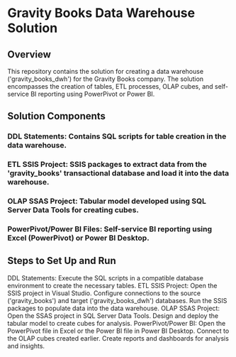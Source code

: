 
# Gravity Books Data Warehouse Solution
## Overview
This repository contains the solution for creating a data warehouse ('gravity_books_dwh') for the Gravity Books company. The solution encompasses the creation of tables, ETL processes, OLAP cubes, and self-service BI reporting using PowerPivot or Power BI.

## Solution Components
### DDL Statements: Contains SQL scripts for table creation in the data warehouse.
### ETL SSIS Project: SSIS packages to extract data from the 'gravity_books' transactional database and load it into the data warehouse.
### OLAP SSAS Project: Tabular model developed using SQL Server Data Tools for creating cubes.
### PowerPivot/Power BI Files: Self-service BI reporting using Excel (PowerPivot) or Power BI Desktop.
## Steps to Set Up and Run
DDL Statements: Execute the SQL scripts in a compatible database environment to create the necessary tables.
ETL SSIS Project:
Open the SSIS project in Visual Studio.
Configure connections to the source ('gravity_books') and target ('gravity_books_dwh') databases.
Run the SSIS packages to populate data into the data warehouse.
OLAP SSAS Project:
Open the SSAS project in SQL Server Data Tools.
Design and deploy the tabular model to create cubes for analysis.
PowerPivot/Power BI:
Open the PowerPivot file in Excel or the Power BI file in Power BI Desktop.
Connect to the OLAP cubes created earlier.
Create reports and dashboards for analysis and insights.
